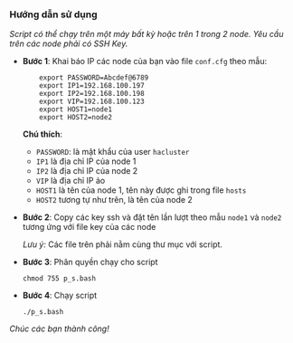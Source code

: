 ### Hướng dẫn sử dụng

*Script có thể chạy trên một máy bất kỳ hoặc trên 1 trong 2 node. Yêu cầu trên các node phải có SSH Key.*

- **Bước 1**: Khai báo IP các node của bạn vào file `conf.cfg` theo mẫu:

    ```
        export PASSWORD=Abcdef@6789
        export IP1=192.168.100.197
        export IP2=192.168.100.198
        export VIP=192.168.100.123
        export HOST1=node1
        export HOST2=node2
    ```
    
    **Chú thích**:
    - `PASSWORD`: là mật khẩu của user `hacluster`
    - `IP1` là địa chỉ IP của node 1
    - `IP2` là địa chỉ IP của node 2
    - `VIP` là địa chỉ IP ảo
    - `HOST1` là tên của node 1, tên này được ghi trong file `hosts`
    - `HOST2` tương tự như trên, là tên của node 2

- **Bước 2**: Copy các key ssh và đặt tên lần lượt theo mẫu `node1` và `node2` tương ứng với file key của các node

    *Lưu ý:* Các file trên phải nằm cùng thư mục với script.

- **Bước 3**: Phân quyền chạy cho script
    
    ```
    chmod 755 p_s.bash
    ```
- **Bước 4**: Chạy script

    ```
    ./p_s.bash
    ```
    
*Chúc các bạn thành công!*
